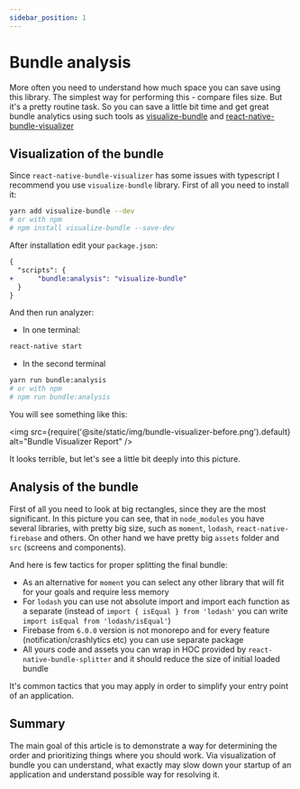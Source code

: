 ```yaml
---
sidebar_position: 1
---
```


# Bundle analysis

More often you need to understand how much space you can save using this library. The simplest way for performing this - compare files size. But it's a pretty routine task. So you can save a little bit time and get great bundle analytics using such tools as [visualize-bundle](https://github.com/JonnyBurger/npx-visualize-bundle) and [react-native-bundle-visualizer](https://github.com/IjzerenHein/react-native-bundle-visualizer)

## Visualization of the bundle

Since `react-native-bundle-visualizer` has some issues with typescript I recommend you use `visualize-bundle` library.
First of all you need to install it:

```bash
yarn add visualize-bundle --dev
# or with npm
# npm install visualize-bundle --save-dev
```

After installation edit your `package.json`:

```diff
{
  "scripts": {
+      "bundle:analysis": "visualize-bundle"
  }
}
```

And then run analyzer:

- In one terminal:
```bash
react-native start
```

- In the second terminal
```bash
yarn run bundle:analysis
# or with npm
# npm run bundle:analysis
```

You will see something like this:

<img src={require('@site/static/img/bundle-visualizer-before.png').default} alt="Bundle Visualizer Report" />

It looks terrible, but let's see a little bit deeply into this picture.

## Analysis of the bundle

First of all you need to look at big rectangles, since they are the most significant. In this picture you can see, that in `node_modules` you have several libraries, with pretty big size, such as `moment`, `lodash`, `react-native-firebase` and others. On other hand we have pretty big `assets` folder and `src` (screens and components).

And here is few tactics for proper splitting the final bundle:

- As an alternative for `moment` you can select any other library that will fit for your goals and require less memory
- For `lodash` you can use not absolute import and import each function as a separate (instead of `import { isEqual } from 'lodash'` you can write `import isEqual from 'lodash/isEqual'`)
- Firebase from `6.0.0` version is not monorepo and for every feature (notification/crashlytics etc) you can use separate package
- All yours code and assets you can wrap in HOC provided by `react-native-bundle-splitter` and it should reduce the size of initial loaded bundle

It's common tactics that you may apply in order to simplify your entry point of an application.

## Summary

The main goal of this article is to demonstrate a way for determining the order and prioritizing things where you should work. Via visualization of bundle you can understand, what exactly may slow down your startup of an application and understand possible way for resolving it.